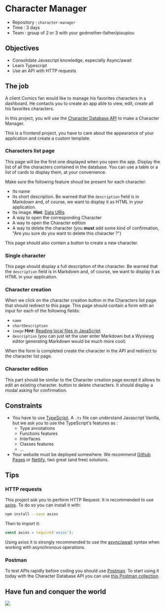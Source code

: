 # Character Manager

- Repository : `character-manager`
- Time : 3 days
- Team : group of 2 or 3 with your godmother-father/pioupiou

## Objectives 

- Consolidate Javascript knowledge, especially Async/await
- Learn Typescript
- Use an API with HTTP requests


## The job

A client Comics fan would like to manage his favorites characters in a dashboard. He contacts you to create an app able to view, edit, create all his favorites characters. 

In this project, you will use the [Character Database API](https://character-database.becode.xyz/) to make a Character Manager.  
  
This is a frontend project, you have to care about the appearance of your application and create a custom template.

### Characters list page

This page will be the first one displayed when you open the app. Display the list of all the characters contained in the database. You can use a table or a list of cards to display them, at your convenience.

Make sure the following feature shoud be present for each character:

* Its name
* Its short description. Be warned that the `description` field is in Markdown and, of course, we want to display it as HTML in your application.
* Its image. **Hint**: [Data URIs](https://css-tricks.com/data-uris/)
* A way to open the corresponding Character
* A way to open the Character edition
* A way to delete the character (you **must** add some kind of confirmation, "Are you sure do you want to delete this character ?")

This page should also contain a button to create a new character.

### Single character 

This page should display a full description of the character. Be warned that the `description` field is in Markdown and, of course, we want to display it as HTML in your application.

### Character creation

When we click on the character creation button in the Characters list page that should redirect to this page. This page should contain a form with an input for each of the following fields:

* `name`
* `shortDescription`
* `image` **Hint**: [Reading local files in JavaScript](https://www.html5rocks.com/en/tutorials/file/dndfiles/)
* `description` (you can just let the user enter Markdown but a Wysiwyg editor generating Markdown would be much more cool)

When the form is completed create the character in the API and redirect to the character list page.

### Character edition

This part should be similar to the Character creation page except it allows to edit an existing character.
button to delete characters. It should display a modal asking for confirmation.


## Constraints

* You have to use [TypeScript](https://www.typescriptlang.org/). A `.ts` file can understand Javascript Vanilla, but we ask you to use the TypeScript's features as :
	- Type annotations
	- Functions features
	- Interfaces
	- Classes features
	- ...
* Your website must be deployed somewhere. We recommend [Github Pages](https://pages.github.com) or [Netlify](https://www.netlify.com), two great (and free) solutions.

## Tips

### HTTP requests

This project ask you to perform HTTP Request. It is recommended to use [axios](https://github.com/axios/axios). To do so you can install it with:

```bash
npm install --save axios
```

Then to import it:

```javascript
const axios = require('axios');
```
Using axios it is strongly recommended to use the [async/await](https://javascript.info/async-await) syntax when working with asynchronous operations.

### Postman

To test APIs rapidly before coding you should use [Postman](https://www.getpostman.com/). 
To start using it today with the Character Database API you can use [this Postman collection](https://static.becode.xyz/character-database/characters-database.postman_collection.json).



## Have fun and conquer the world

![](https://media.giphy.com/media/rf5TGw330sy88/giphy.gif)
